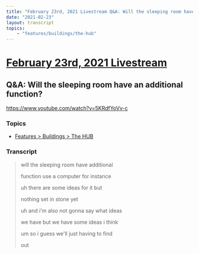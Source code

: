```yaml
---
title: "February 23rd, 2021 Livestream Q&A: Will the sleeping room have an additional function?"
date: "2021-02-23"
layout: transcript
topics:
    - "features/buildings/the-hub"
---
```

# [February 23rd, 2021 Livestream](../2021-02-23.md)
## Q&A: Will the sleeping room have an additional function?
https://www.youtube.com/watch?v=5KRdfYoVv-c

### Topics
* [Features > Buildings > The HUB](../topics/features/buildings/the-hub.md)

### Transcript

> will the sleeping room have additional
>
> function use a computer for instance
>
> uh there are some ideas for it but
>
> nothing set in stone yet
>
> uh and i'm also not gonna say what ideas
>
> we have but we have some ideas i think
>
> um so i guess we'll just having to find
>
> out
